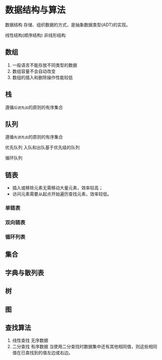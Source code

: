 # 数据结构与算法

数据结构
存储、组织数据的方式，是抽象数据类型(ADT)的实现。

线性结构(顺序结构)
非线形结构

## 数组

1. 一般语言不能存放不同类型的数据
2. 数组容量不会自动改变
3. 数组的插入和删除操作性能较低

## 栈

遵循`后进先出`的原则的有序集合

## 队列

遵循`先进先出`的原则的有序集合

优先队列
入队和出队基于优先级的队列

循环队列

## 链表

- 插入或移除元素无需移动大量元素，效率较高；
- 访问元素需要从起点开始遍历查找元素，效率较低。

### 单链表

### 双向链表

### 循环列表

## 集合

## 字典与散列表

## 树

## 图

## 查找算法

1. 线性查找 无序数据
2. 二分查找 有序数据 当使用二分查找时数据集中还有其他相同值，则这些相同值在已查找到的值左边或右边。
